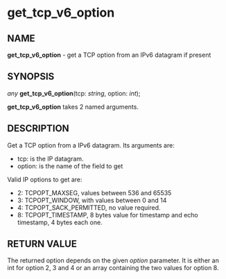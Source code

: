 # get_tcp_v6_option

## NAME

**get_tcp_v6_option** - get a TCP option from an IPv6 datagram if present

## SYNOPSIS

*any* **get_tcp_v6_option**(tcp: *string*, option: *int*);

**get_tcp_v6_option** takes 2 named arguments.

## DESCRIPTION

Get a TCP option from a IPv6 datagram. Its arguments are:

- tcp: is the IP datagram.
- option: is the name of the field to get
  
Valid IP options to get are:

- 2: TCPOPT_MAXSEG, values between 536 and 65535
- 3: TCPOPT_WINDOW, with values between 0 and 14
- 4: TCPOPT_SACK_PERMITTED, no value required.
- 8: TCPOPT_TIMESTAMP, 8 bytes value for timestamp and echo timestamp, 4 bytes each one.

## RETURN VALUE

The returned option depends on the given *option* parameter. It is either an int for option 2, 3 and 4 or an array containing the two values for option 8.
